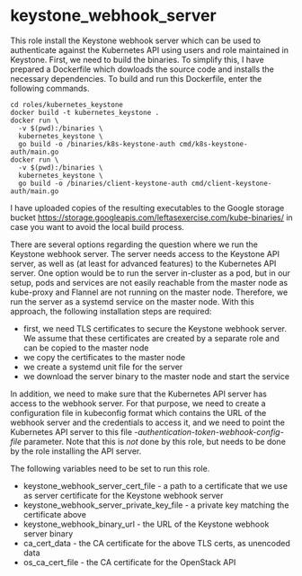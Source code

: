 keystone_webhook_server
========================

This role install the Keystone webhook server which can be used to authenticate against the Kubernetes API using users and role maintained in Keystone. First, we need to build the binaries. To simplify this, I have prepared a Dockerfile which dowloads the source code and installs the necessary dependencies. To build and run this Dockerfile, enter the following commands.

```
cd roles/kubernetes_keystone
docker build -t kubernetes_keystone .
docker run \
  -v $(pwd):/binaries \
  kubernetes_keystone \
  go build -o /binaries/k8s-keystone-auth cmd/k8s-keystone-auth/main.go
docker run \
  -v $(pwd):/binaries \
  kubernetes_keystone \
  go build -o /binaries/client-keystone-auth cmd/client-keystone-auth/main.go
```

I have uploaded copies of the resulting executables to the Google storage bucket https://storage.googleapis.com/leftasexercise.com/kube-binaries/ in case you want to avoid the local build process. 

There are several options regarding the question where we run the Keystone webhook server. The server needs access to the Keystone API server, as well as (at least for advanced features) to the Kubernetes API server. One option would be to run the server in-cluster as a pod, but in our setup, pods and services are not easily reachable from the master node as kube-proxy and Flannel are not running on the master node. Therefore, we run the server as a systemd service on the master node. With this approach, the following installation steps are required:

* first, we need TLS certificates to secure the Keystone webhook server. We assume that these certificates are created by a separate role and can be copied to the master node
* we copy the certificates to the master node
* we create a systemd unit file for the server
* we download the server binary to the master node and start the service

In addition, we need to make sure that the Kubernetes API server has access to the webhook server. For that purpose, we need to create a configuration file in kubeconfig format which contains the URL of the webhook server and the credentials to access it, and we need to point the Kubernetes API server to this file *-authentication-token-webhook-config-file* parameter. Note that this is *not* done by this role, but needs to be done by the role installing the API server.

The following variables need to be set to run this role.

* keystone_webhook_server_cert_file - a path to a certificate that we use as server certificate for the Keystone webhook server
* keystone_webhook_server_private_key_file - a private key matching the certificate above
* keystone_webhook_binary_url - the URL of the Keystone webhook server binary
* ca_cert_data - the CA certificate for the above TLS certs, as unencoded data
* os_ca_cert_file - the CA certificate for the OpenStack API
